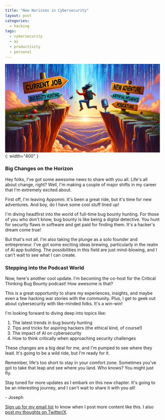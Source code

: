 ```yaml
---
title: "New Horizons in Cybersecurity"
layout: post
categories:
  - hacking
tags:
  - cybersecurity
  - ai
  - productivity
  - personal
---
```

![](/assets/images/career_transition_banner.png){: width="400" }
### Big Changes on the Horizon

Hey folks, I've got some awesome news to share with you all. Life's all about change, right? Well, I'm making a couple of major shifts in my career that I'm extremely excited about.

First off, I'm leaving Appomni. It's been a great ride, but it's time for new adventures. And boy, do I have some cool stuff lined up!

I'm diving headfirst into the world of full-time bug bounty hunting. For those of you who don't know, bug bounty is like being a digital detective. You hunt for security flaws in software and get paid for finding them. It's a hacker's dream come true!

But that's not all. I'm also taking the plunge as a solo founder and entrepreneur. I've got some exciting ideas brewing, particularly in the realm of AI app building. The possibilities in this field are just mind-blowing, and I can't wait to see what I can create.

### Stepping into the Podcast World

Now, here's another cool update. I'm becoming the co-host for the Critical Thinking Bug Bounty podcast! How awesome is that?

This is a great opportunity to share my experiences, insights, and maybe even a few hacking war stories with the community. Plus, I get to geek out about cybersecurity with like-minded folks. It's a win-win!

I'm looking forward to diving deep into topics like:

1. The latest trends in bug bounty hunting
2. Tips and tricks for aspiring hackers (the ethical kind, of course!)
3. The impact of AI on cybersecurity
4. How to think critically when approaching security challenges

These changes are a big deal for me, and I'm pumped to see where they lead. It's going to be a wild ride, but I'm ready for it.

Remember, life's too short to stay in your comfort zone. Sometimes you've got to take that leap and see where you land. Who knows? You might just fly.

Stay tuned for more updates as I embark on this new chapter. It's going to be an interesting journey, and I can't wait to share it with you all!

\- Joseph

[Sign up for my email list](https://thacker.beehiiv.com/subscribe) to know when I post more content like this.
I also [post my thoughts on Twitter/X](https://x.com/rez0__).

<meta name="twitter:card" content="summary_large_image" />
<meta name="twitter:site" content="@rez0__" />
<meta name="twitter:creator" content="@rez0__" />
<meta property="og:url" content="https://josephthacker.com/hacking/2025/01/14/new-horizons-in-cybersecurity.html" />
<meta property="og:title" content="New Horizons in Cybersecurity" />
<meta property="og:description" content="Exciting career changes including full-time bug bounty hunting, solo entrepreneurship, and co-hosting a cybersecurity podcast." />
<meta property="og:image" content="https://josephthacker.com/assets/images/career_transition_banner.png" />
